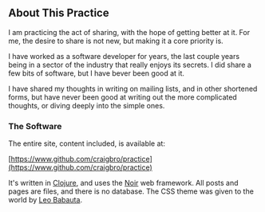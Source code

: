 ## About This Practice

I am practicing the act of sharing, with the hope of getting better at
it.  For me, the desire to share is not new, but making it a core
priority is.

I have worked as a software developer for years, the last couple years
being in a sector of the industry that really enjoys its secrets.  I
did share a few bits of software, but I have bever been good at it.

I have shared my thoughts in writing on mailing lists, and in other
shortened forms, but have never been good at writing out the more
complicated thoughts, or diving deeply into the simple ones.

### The Software

The entire site, content included, is available at:

[https://www.github.com/craigbro/practice](https://www.github.com/craigbro/practice)

It's written in [Clojure](http://www.clojure.org), and uses the
[Noir](www.webnoir.org) web framework.  All posts and pages are files,
and there is no database.  The CSS theme was given to the world by
[Leo Babauta](http://zenhabits.net/theme).